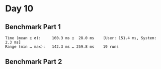 # Day 10

## Benchmark Part 1

```
Time (mean ± σ):     160.3 ms ±  28.0 ms    [User: 151.4 ms, System: 2.3 ms]
Range (min … max):   142.3 ms … 259.8 ms    19 runs
```

## Benchmark Part 2

